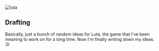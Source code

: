 ![luta](/devyn/luta_drafting/raw/master/lutalogo-1.png)

## Drafting

Basically, just a bunch of random ideas for Luta, the game that I've been meaning to work on for a long time. Now I'm finally writing down my ideas. :D
